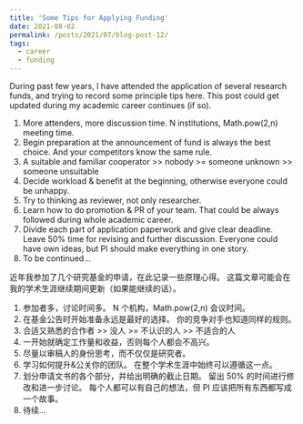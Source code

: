 ```yaml
---
title: 'Some Tips for Applying Funding'
date: 2021-08-02
permalink: /posts/2021/07/blog-post-12/
tags:
  - career
  - funding
---
```


During past few years, I have attended the application of several research funds, and trying to record some principle tips here. This post could get updated during my academic career continues (if so).



1. More attenders, more discussion time. N institutions, Math.pow(2,n) meeting time.
2. Begin preparation at the announcement of fund is always the best choice. And your competitors know the same rule.
3. A suitable and familiar cooperator >> nobody >= someone unknown >> someone unsuitable
4. Decide workload & benefit at the beginning, otherwise everyone could be unhappy.
5. Try to thinking as reviewer, not only researcher.
6. Learn how to do promotion & PR of your team. That could be always followed during whole academic career.
7. Divide each part of application paperwork and give clear deadline. Leave 50% time for revising and further discussion. Everyone could have own ideas, but PI should make everything in one story.
8. To be continued...   



近年我参加了几个研究基金的申请，在此记录一些原理心得。 这篇文章可能会在我的学术生涯继续期间更新（如果能继续的话）。



1. 参加者多，讨论时间多。 N 个机构，Math.pow(2,n) 会议时间。
2. 在基金公告时开始准备永远是最好的选择。 你的竞争对手也知道同样的规则。
3. 合适又熟悉的合作者 >> 没人 >= 不认识的人 >> 不适合的人
4. 一开始就确定工作量和收益，否则每个人都会不高兴。
5. 尽量以审稿人的身份思考，而不仅仅是研究者。
6. 学习如何提升&公关你的团队。 在整个学术生涯中始终可以遵循这一点。
7. 划分申请文书的各个部分，并给出明确的截止日期。 留出 50% 的时间进行修改和进一步讨论。 每个人都可以有自己的想法，但 PI 应该把所有东西都写成一个故事。
8. 待续...



